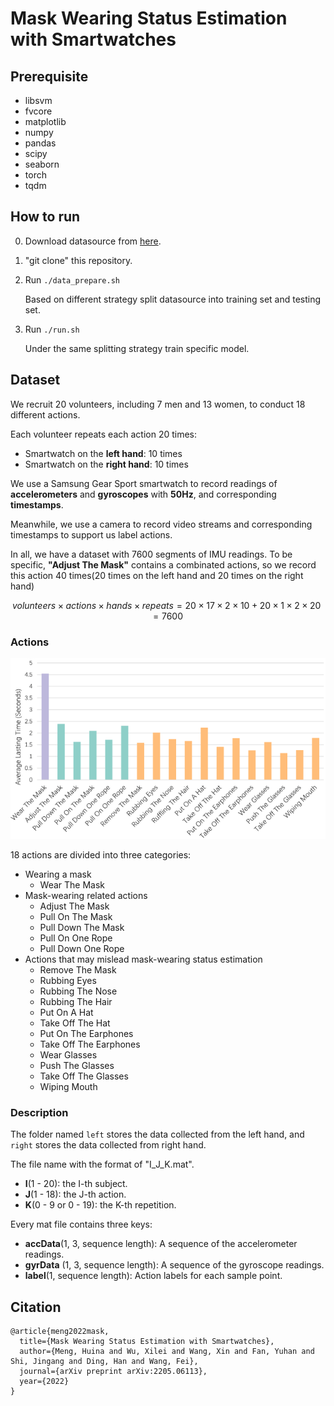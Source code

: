 # Mask Wearing Status Estimation with Smartwatches

## Prerequisite

* libsvm
* fvcore
* matplotlib
* numpy
* pandas
* scipy
* seaborn
* torch
* tqdm

## How to run

0. Download datasource from [here](XXX).

1. "git clone" this repository.  

2. Run `./data_prepare.sh`

    Based on different strategy split datasource into training set and testing set.

3. Run `./run.sh`

    Under the same splitting strategy train specific model.

## Dataset

We recruit 20 volunteers, including 7 men and 13 women, to conduct 18 different actions.

Each volunteer repeats each action 20 times:
- Smartwatch on the **left hand**: 10 times
- Smartwatch on the **right hand**: 10 times

We use a Samsung Gear Sport smartwatch to record readings of **accelerometers** and **gyroscopes** with **50Hz**, and corresponding **timestamps**. 

Meanwhile, we use a camera to record video streams and corresponding timestamps to support us label actions.

In all, we have a dataset with 7600 segments of IMU readings. To be specific, **"Adjust The Mask"** contains a combinated actions, so we record this action 40 times(20 times on the left hand and 20 times on the right hand)

$$ volunteers \times actions \times hands \times repeats = 20 \times 17 \times 2 \times 10 + 20 \times 1 \times 2 \times 20 = 7600$$

### Actions

![18actions](figs/diversity.png)

18 actions are divided into three categories:

- Wearing a mask
    - Wear The Mask
- Mask-wearing related actions
    - Adjust The Mask
    - Pull On The Mask
    - Pull Down The Mask
    - Pull On One Rope
    - Pull Down One Rope
- Actions that may mislead mask-wearing status estimation
    - Remove The Mask
    - Rubbing Eyes
    - Rubbing The Nose
    - Rubbing The Hair
    - Put On A Hat
    - Take Off The Hat
    - Put On The Earphones
    - Take Off The Earphones
    - Wear Glasses
    - Push The Glasses
    - Take Off The Glasses
    - Wiping Mouth

### Description

The folder named `left` stores the data collected from the left hand, and `right` stores the data collected from right hand.

The file name with the format of  "I_J_K.mat".

- **I**(1 - 20): the I-th subject.
- **J**(1 - 18): the J-th action.
- **K**(0 - 9 or 0 - 19): the K-th repetition.

Every mat file contains three keys:
- **accData**(1, 3, sequence length): A sequence of the accelerometer readings.
- **gyrData** (1, 3, sequence length): A sequence of the gyroscope readings.
- **label**(1, sequence length): Action labels for each sample point.

## Citation
```
@article{meng2022mask,
  title={Mask Wearing Status Estimation with Smartwatches},
  author={Meng, Huina and Wu, Xilei and Wang, Xin and Fan, Yuhan and Shi, Jingang and Ding, Han and Wang, Fei},
  journal={arXiv preprint arXiv:2205.06113},
  year={2022}
}
```